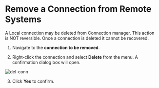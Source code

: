 # Remove a Connection from Remote Systems

A Local connection may be deleted from Connection manager. This action is NOT reversible. Once a connection is deleted it cannot be recovered.

1. Navigate to the **connection to be removed**.  

2. Right-click the connection and select **Delete** from the menu. A confirmation dialog box will open.

![del-conn](/del-conn-remote-sys.png)

3. Click **Yes** to confirm.  